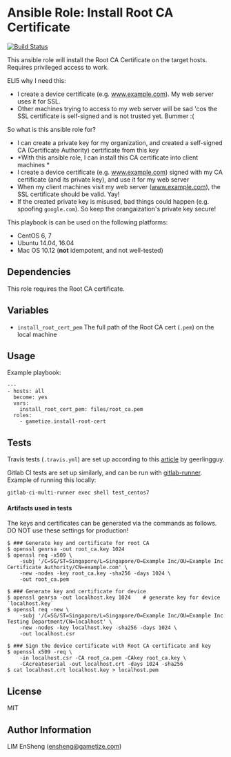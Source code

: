 # Ansible Role: Install Root CA Certificate

[![Build Status](https://travis-ci.org/gametize/ansible-role-install-root-cert.svg?branch=master)](https://travis-ci.org/gametize/ansible-role-install-root-cert)

This ansible role will install the Root CA Certificate on the target hosts. Requires privileged access to work.

ELI5 why I need this:

  - I create a device certificate (e.g. www.example.com). My web server uses it for SSL.
  - Other machines trying to access to my web server will be sad 'cos the SSL certificate is self-signed and is not trusted yet. Bummer :(

So what is this ansible role for?

  - I can create a private key for my organization, and created a self-signed CA (Certificate Authority) certificate from this key
  - *With this ansible role, I can install this CA certificate into client machines *
  - I create a device certificate (e.g. www.example.com) signed with my CA certificate (and its private key), and use it for my web server
  - When my client machines visit my web server (www.example.com), the SSL certificate should be valid. Yay!
  - If the created private key is misused, bad things could happen (e.g. spoofing `google.com`). So keep the orangaization's private key secure!

This playbook is can be used on the following platforms:

  - CentOS 6, 7
  - Ubuntu 14.04, 16.04
  - Mac OS 10.12 (**not** idempotent, and not well-tested)


## Dependencies

This role requires the Root CA certificate.

## Variables

  - `install_root_cert_pem` The full path of the Root CA cert (`.pem`) on the local machine

## Usage

Example playbook:

```
---
- hosts: all
  become: yes
  vars:
    install_root_cert_pem: files/root_ca.pem
  roles:
    - gametize.install-root-cert
```

## Tests

Travis tests (`.travis.yml`) are set up according to this [article](http://www.jeffgeerling.com/blog/2016/how-i-test-ansible-configuration-on-7-different-oses-docker) by geerlingguy.

Gitlab CI tests are set up similarly, and can be run with [gitlab-runner](https://gitlab.com/gitlab-org/gitlab-ci-multi-runner). Example of running this locally:

    gitlab-ci-multi-runner exec shell test_centos7

#### Artifacts used in tests

The keys and certificates can be generated via the commands as follows. DO NOT use these settings for production!

```
$ ### Generate key and certificate for root CA
$ openssl genrsa -out root_ca.key 1024
$ openssl req -x509 \
    -subj '/C=SG/ST=Singapore/L=Singapore/O=Example Inc/OU=Example Inc Certificate Authority/CN=example.com' \
    -new -nodes -key root_ca.key -sha256 -days 1024 \
    -out root_ca.pem

$ ### Generate key and certificate for device
$ openssl genrsa -out localhost.key 1024    # generate key for device `localhost.key`
$ openssl req -new \
    -subj '/C=SG/ST=Singapore/L=Singapore/O=Example Inc/OU=Example Inc Testing Department/CN=localhost' \
    -new -nodes -key localhost.key -sha256 -days 1024 \
    -out localhost.csr

$ ### Sign the device certificate with Root CA certificate and key
$ openssl x509 -req \
    -in localhost.csr -CA root_ca.pem -CAkey root_ca.key \
    -CAcreateserial -out localhost.crt -days 1024 -sha256
$ cat localhost.crt localhost.key > localhost.pem
```

## License

MIT

## Author Information

LIM EnSheng (ensheng@gametize.com)
